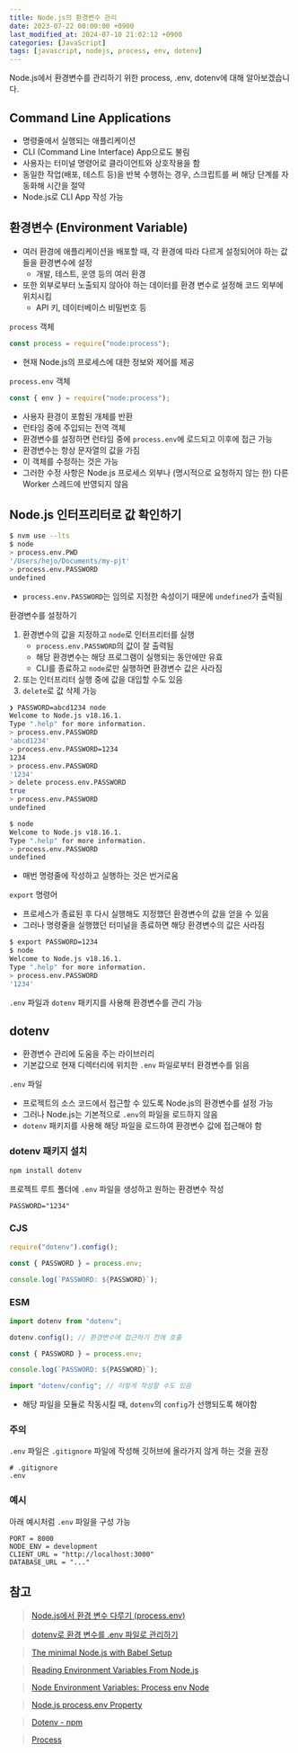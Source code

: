 ```yaml
---
title: Node.js의 환경변수 관리
date: 2023-07-22 00:00:00 +0900
last_modified_at: 2024-07-10 21:02:12 +0900
categories: [JavaScript]
tags: [javascript, nodejs, process, env, dotenv]
---
```


Node.js에서 환경변수를 관리하기 위한 process, .env, dotenv에 대해 알아보겠습니다.

## Command Line Applications

- 명령줄에서 실행되는 애플리케이션
- CLI (Command Line Interface) App으로도 불림
- 사용자는 터미널 명령어로 클라이언트와 상호작용을 함
- 동일한 작업(배포, 테스트 등)을 반복 수행하는 경우, 스크립트를 써 해당 단계를 자동화해 시간을 절약
- Node.js로 CLI App 작성 가능

## 환경변수 (Environment Variable)

- 여러 환경에 애플리케이션을 배포할 때, 각 환경에 따라 다르게 설정되어야 하는 값들을 환경변수에 설정
  - 개발, 테스트, 운영 등의 여러 환경
- 또한 외부로부터 노출되지 않아야 하는 데이터를 환경 변수로 설정해 코드 외부에 위치시킴
  - API 키, 데이터베이스 비밀번호 등

`process` 객체

```javascript
const process = require("node:process");
```

- 현재 Node.js의 프로세스에 대한 정보와 제어를 제공

`process.env` 객체

```javascript
const { env } = require("node:process");
```

- 사용자 환경이 포함된 개체를 반환
- 런타임 중에 주입되는 전역 객체
- 환경변수를 설정하면 런타임 중에 `process.env`에 로드되고 이후에 접근 가능
- 환경변수는 항상 문자열의 값을 가짐
- 이 객체를 수정하는 것은 가능
- 그러한 수정 사항은 Node.js 프로세스 외부나 (명시적으로 요청하지 않는 한) 다른 Worker 스레드에 반영되지 않음

## Node.js 인터프리터로 값 확인하기

```bash
$ nvm use --lts
$ node
> process.env.PWD
'/Users/hejo/Documents/my-pjt'
> process.env.PASSWORD
undefined
```

- `process.env.PASSWORD`는 임의로 지정한 속성이기 때문에 `undefined`가 출력됨

환경변수를 설정하기

1. 환경변수의 값을 지정하고 `node`로 인터프리터를 실행
   - `process.env.PASSWORD`의 값이 잘 출력됨
   - 해당 환경변수는 해당 프로그램이 실행되는 동안에만 유효
   - CLI를 종료하고 `node`로만 실행하면 환경변수 값은 사라짐
2. 또는 인터프리터 실행 중에 값을 대입할 수도 있음
3. `delete`로 값 삭제 가능

```bash
❯ PASSWORD=abcd1234 node
Welcome to Node.js v18.16.1.
Type ".help" for more information.
> process.env.PASSWORD
'abcd1234'
> process.env.PASSWORD=1234
1234
> process.env.PASSWORD
'1234'
> delete process.env.PASSWORD
true
> process.env.PASSWORD
undefined
```

```bash
$ node
Welcome to Node.js v18.16.1.
Type ".help" for more information.
> process.env.PASSWORD
undefined
```

- 매번 명령줄에 작성하고 실행하는 것은 번거로움

`export` 명령어

- 프로세스가 종료된 후 다시 실행해도 지정했던 환경변수의 값을 얻을 수 있음
- 그러나 명령줄을 실행했던 터미널을 종료하면 해당 환경변수의 값은 사라짐

```bash
$ export PASSWORD=1234
$ node
Welcome to Node.js v18.16.1.
Type ".help" for more information.
> process.env.PASSWORD
'1234'
```

`.env` 파일과 `dotenv` 패키지를 사용해 환경변수를 관리 가능

## dotenv

- 환경변수 관리에 도움을 주는 라이브러리
- 기본값으로 현재 디렉터리에 위치한 `.env` 파일로부터 환경변수를 읽음

`.env` 파일

- 프로젝트의 소스 코드에서 접근할 수 있도록 Node.js의 환경변수를 설정 가능
- 그러나 Node.js는 기본적으로 `.env`의 파일을 로드하지 않음
- `dotenv` 패키지를 사용해 해당 파일을 로드하여 환경변수 값에 접근해야 함

### dotenv 패키지 설치

```bash
npm install dotenv
```

프로젝트 루트 폴더에 `.env` 파일을 생성하고 원하는 환경변수 작성

```
PASSWORD="1234"
```

### CJS

```javascript
require("dotenv").config();

const { PASSWORD } = process.env;

console.log(`PASSWORD: ${PASSWORD}`);
```

### ESM

```javascript
import dotenv from "dotenv";

dotenv.config(); // 환경변수에 접근하기 전에 호출

const { PASSWORD } = process.env;

console.log(`PASSWORD: ${PASSWORD}`);
```

```javascript
import "dotenv/config"; // 이렇게 작성할 수도 있음
```

- 해당 파일을 모듈로 작동시킬 때, `dotenv`의 `config`가 선행되도록 해야함

### 주의

`.env` 파일은 `.gitignore` 파일에 작성해 깃허브에 올라가지 않게 하는 것을 권장

```
# .gitignore
.env
```

### 예시

아래 예시처럼 `.env` 파일을 구성 가능

```
PORT = 8000
NODE_ENV = development
CLIENT_URL = "http://localhost:3000"
DATABASE_URL = "..."
```

## 참고

> [Node.js에서 환경 변수 다루기 (process.env)](https://www.daleseo.com/js-node-process-env/)

> [dotenv로 환경 변수를 .env 파일로 관리하기](https://www.daleseo.com/js-dotenv/)

> [The minimal Node.js with Babel Setup](https://www.robinwieruch.de/minimal-node-js-babel-setup/)

> [Reading Environment Variables From Node.js](https://www.geeksforgeeks.org/reading-environment-variables-from-node-js/)

> [Node Environment Variables: Process env Node](https://www.knowledgehut.com/blog/web-development/node-environment-variables)

> [Node.js process.env Property](https://www.geeksforgeeks.org/node-js-process-env-property/)

> [Dotenv - npm](https://www.npmjs.com/package/dotenv)

> [Process](https://nodejs.org/api/process.html)
